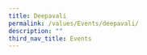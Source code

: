 ```yaml
---
title: Deepavali
permalink: /values/Events/deepavali/
description: ""
third_nav_title: Events
---
```

